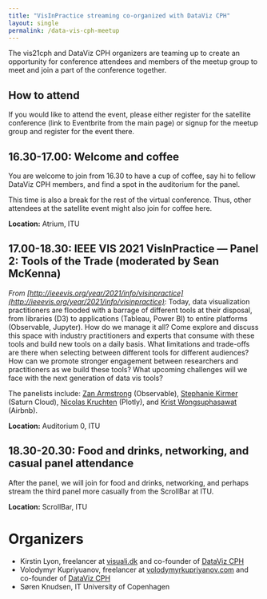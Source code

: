 ```yaml
---
title: "VisInPractice streaming co-organized with DataViz CPH"
layout: single
permalink: /data-vis-cph-meetup
---
```

The vis21cph and DataViz CPH organizers are teaming up to create an opportunity for conference attendees and members of the meetup group to meet and join a part of the conference together.

## How to attend

If you would like to attend the event, please either register for the satellite conference (link to Eventbrite from the main page) or signup for the meetup group and register for the event there.

## 16.30-17.00: Welcome and coffee

You are welcome to join from 16.30 to have a cup of coffee, say hi to fellow DataViz CPH members, and find a spot in the auditorium for the panel.

This time is also a break for the rest of the virtual conference. Thus, other attendees at the satellite event might also join for coffee here.

**Location:** Atrium, ITU

## 17.00-18.30: IEEE VIS 2021 VisInPractice — Panel 2: Tools of the Trade (moderated by Sean McKenna)

*From [http://ieeevis.org/year/2021/info/visinpractice](http://ieeevis.org/year/2021/info/visinpractice)*: Today, data visualization practitioners are flooded with a barrage of different tools at their disposal, from libraries (D3) to applications (Tableau, Power BI) to entire platforms (Observable, Jupyter). How do we manage it all? Come explore and discuss this space with industry practitioners and experts that consume with these tools and build new tools on a daily basis. What limitations and trade-offs are there when selecting between different tools for different audiences? How can we promote stronger engagement between researchers and practitioners as we build these tools? What upcoming challenges will we face with the next generation of data vis tools?

The panelists include: [Zan Armstrong](https://www.zanarmstrong.com/) (Observable), [Stephanie Kirmer](https://skirmer.github.io/) (Saturn Cloud), [Nicolas Kruchten](http://nicolas.kruchten.com/) (Plotly), and [Krist Wongsuphasawat](https://kristw.yellowpigz.com/) (Airbnb).

**Location:** Auditorium 0, ITU

## 18.30-20.30: Food and drinks, networking, and casual panel attendance

After the panel, we will join for food and drinks, networking, and perhaps stream the third panel more casually from the ScrollBar at ITU.

**Location:** ScrollBar, ITU

# Organizers
* Kirstin Lyon, freelancer at [visuali.dk](https://visuali.dk) and co-founder of [DataViz CPH](https://www.meetup.com/meetup-group-DseDTisF/)
* Volodymyr Kupriyuanov, freelancer at [volodymyrkupriyanov.com](https://volodymyrkupriyanov.com) and co-founder of [DataViz CPH](https://www.meetup.com/meetup-group-DseDTisF/)
* Søren Knudsen, IT University of Copenhagen
